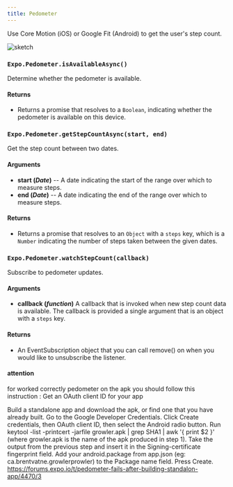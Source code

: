 ```yaml
---
title: Pedometer
---
```


Use Core Motion (iOS) or Google Fit (Android) to get the user's step count.

![sketch](S1gdfOb4Z)

### `Expo.Pedometer.isAvailableAsync()`

Determine whether the pedometer is available.

#### Returns

- Returns a promise that resolves to a `Boolean`, indicating whether the pedometer is available on this device.

### `Expo.Pedometer.getStepCountAsync(start, end)`

Get the step count between two dates.

#### Arguments

- **start (_Date_)** -- A date indicating the start of the range over which to measure steps.
- **end (_Date_)** -- A date indicating the end of the range over which to measure steps.

#### Returns

- Returns a promise that resolves to an `Object` with a `steps` key, which is a `Number` indicating the number of steps taken between the given dates.

### `Expo.Pedometer.watchStepCount(callback)`

Subscribe to pedometer updates.

#### Arguments

- **callback (_function_)** A callback that is invoked when new step count data is available. The callback is provided a single argument that is an object with a `steps` key.

#### Returns

- An EventSubscription object that you can call remove() on when you would like to unsubscribe the listener.

#### attention
for worked correctly pedometer on the apk you should follow this instruction : 
Get an OAuth client ID for your app

Build a standalone app and download the apk, or find one that you have already built.
Go to the Google Developer Credentials.
Click Create credentials, then OAuth client ID, then select the Android radio button.
Run keytool -list -printcert -jarfile growler.apk | grep SHA1 | awk '{ print $2 }' (where growler.apk is the name of the apk produced in step 1).
Take the output from the previous step and insert it in the Signing-certificate fingerprint field.
Add your android.package from app.json (eg: ca.brentvatne.growlerprowler) to the Package name field.
Press Create.
https://forums.expo.io/t/pedometer-fails-after-building-standalon-app/4470/3
